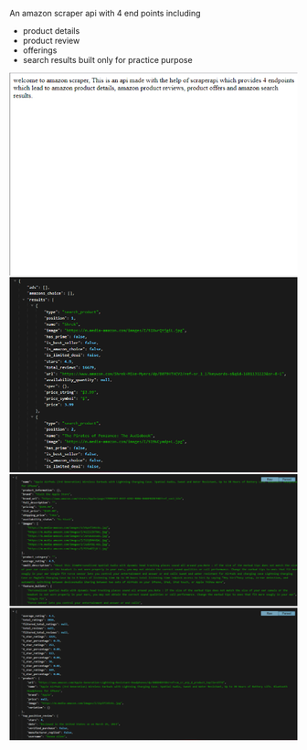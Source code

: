 An amazon scraper api with 4 end points including

- product details
- product review
- offerings
- search results
  built only for practice purpose

![](./images/amazon-scraperapi-1.png)
![](./images/amazon-scraperapi-2.png)
![](./images/amazon-scraperapi-3.png)
![](./images/amazon-scraperapi-4.png)
